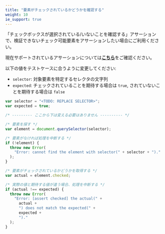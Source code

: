 ```yaml
---
title: "要素がチェックされているかどうかを確認する"
weight: 10
ie_support: true
---
```


「チェックボックスが選択されている/いないことを確認する」アサーションで、検証できないチェック可能要素をアサーションしたい場合にご利用ください。

現在サポートされているアサーションについては<a href="https://help.autify.com/docs/ja/list-of-assertions" target="_blank">**こちら**</a>をご確認ください。

以下の値をテストケースに合うように変更してください:

- `selector`: 対象要素を特定するセレクタの文字列
- `expected`: チェックされていることを期待する場合は `true`, されていないことを期待する場合は `false`

```js
var selector = "<TODO: REPLACE SELECTOR>";
var expected = true;

/* --------- ここから下は変える必要はありません ---------- */

/* 要素を探す */
var element = document.querySelector(selector);

/* 要素がなければ処理を中断する */
if (!element) {
  throw new Error(
    "Error: cannot find the element with selector(" + selector + ")."
  );
}

/* 要素がチェックされているかどうかを取得する */
var actual = element.checked;

/* 実際の値と期待する値が違う場合、処理を中断する */
if (actual !== expected) {
  throw new Error(
    "Error: [assert checked] the actual(" +
      actual +
      ") does not match the expected(" +
      expected +
      ")."
  );
}
```
